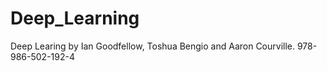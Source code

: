 # Deep_Learning
Deep Learing by Ian Goodfellow, Toshua Bengio and Aaron Courville. 978-986-502-192-4

